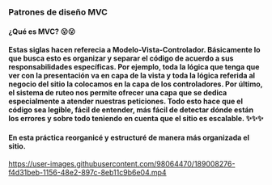 ### Patrones de diseño MVC
#### ¿Qué es MVC? 😮😮 
#### Estas siglas hacen referecia a Modelo-Vista-Controlador. Básicamente lo que busca esto es organizar y separar el código de acuerdo a sus responsabilidades específicas. Por ejemplo, toda la lógica que tenga que ver con la presentación va en capa de la vista y toda la lógica referida al negocio del sitio la colocamos en la capa de los controladores. Por último, el sistema de ruteo nos permite ofrecer una capa que se dedica especialmente a atender nuestras peticiones. Todo esto hace que el código sea legible, fácil de entender, más fácil de detectar dónde están los errores y sobre todo teniendo en cuenta que el sitio es escalable. ✨✨✨
#### En esta práctica reorganicé y estructuré de manera más organizada el sitio.

https://user-images.githubusercontent.com/98064470/189008276-f4d31beb-1156-48e2-897c-8eb11c9b6e04.mp4

